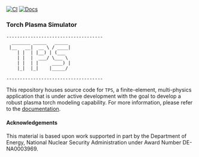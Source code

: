 [![CI](https://github.com/pecos/tps/actions/workflows/build.yaml/badge.svg?branch=main)](https://github.com/pecos/tps/actions/workflows/build.yaml)
[![Docs](https://github.com/pecos/tps-docs/actions/workflows/docs.yaml/badge.svg)](https://pecos.github.io/tps-docs)


### Torch Plasma Simulator
```
------------------------------------
  _______ _____   _____
 |__   __|  __ \ / ____|
    | |  | |__) | (___  
    | |  |  ___/ \___ \ 
    | |  | |     ____) | 
    |_|  |_|    |_____/ 

------------------------------------
```

This repository houses source code for `TPS`, a finite-element, multi-physics
application that is under active development with the goal to develop a robust
plasma torch modeling capability. For more information, please refer to the
[documentation](https://pecos.github.io/tps-docs).

#### Acknowledgements

This material is based upon work supported in part by the Department of
Energy, National Nuclear Security Administration under Award Number
DE-NA0003969.

